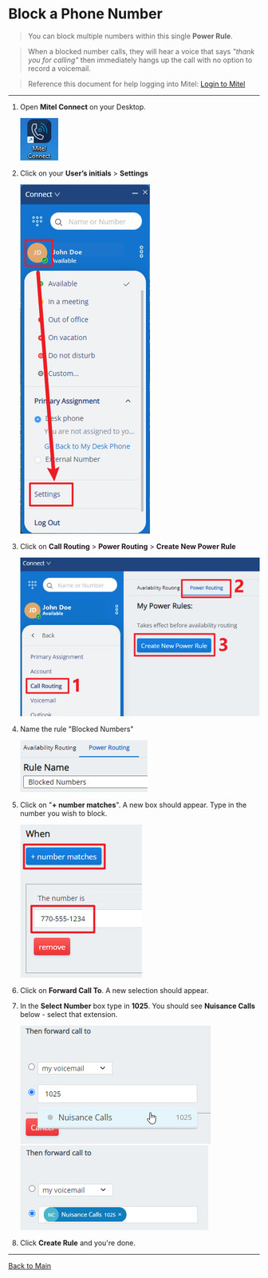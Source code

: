 # Block a Phone Number

>You can block multiple numbers within this single **Power Rule**.

>When a blocked number calls, they will hear a voice that says *"thank you for calling"* then immediately hangs up the call with no option to record a voicemail.

>Reference this document for help logging into Mitel: [Login to Mitel](Login%20to%20Mitel.md)

---

1. Open **Mitel Connect** on your Desktop.

    ![Mitel Logo](../refs/Mitel/1.png)

1. Click on your **User’s initials** > **Settings**

    ![Mitel Settings](../refs/Mitel/3.png)

1. Click on **Call Routing** > **Power Routing** > **Create New Power Rule**

    ![Create Power Rule](../refs/Mitel/5.png)

1. Name the rule "Blocked Numbers"

    ![Name the Power Rule](../refs/Mitel/6.png)

1. Click on "**+ number matches**". A new box should appear. Type in the number you wish to block.

    ![Choose Conditional](../refs/Mitel/7.png)

1. Click on **Forward Call To**. A new selection should appear.
1. In the **Select Number** box type in **1025**. You should see **Nuisance Calls** below - select that extension.

    ![Create Power Rule](../refs/Mitel/8.png)
    ![Create Power Rule](../refs/Mitel/9.png)

1. Click **Create Rule** and you're done.

---

[Back to Main](../README.md)
